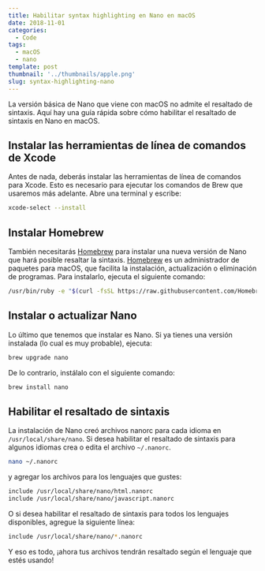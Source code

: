 ```yaml
---
title: Habilitar syntax highlighting en Nano en macOS
date: 2018-11-01
categories:
  - Code
tags:
  - macOS
  - nano
template: post
thumbnail: '../thumbnails/apple.png'
slug: syntax-highlighting-nano
---
```


La versión básica de Nano que viene con macOS no admite el resaltado de sintaxis. Aquí hay una guía rápida sobre cómo habilitar el resaltado de sintaxis en Nano en macOS.

## Instalar las herramientas de línea de comandos de Xcode

Antes de nada, deberás instalar las herramientas de línea de comandos para Xcode. Esto es necesario para ejecutar los comandos de Brew que usaremos más adelante. Abre una terminal y escribe:

```bash
xcode-select --install
```

## Instalar Homebrew

También necesitarás [Homebrew](https://brew.sh/) para instalar una nueva versión de Nano que hará posible resaltar la sintaxis. [Homebrew](https://brew.sh/) es un administrador de paquetes para macOS, que facilita la instalación, actualización o eliminación de programas. Para instalarlo, ejecuta el siguiente comando:

```bash
/usr/bin/ruby -e "$(curl -fsSL https://raw.githubusercontent.com/Homebrew/install/master/install)"
```

## Instalar o actualizar Nano

Lo último que tenemos que instalar es Nano. Si ya tienes una versión instalada (lo cual es muy probable), ejecuta:

```bash
brew upgrade nano
```

De lo contrario, instálalo con el siguiente comando:

```bash
brew install nano
```

## Habilitar el resaltado de sintaxis

La instalación de Nano creó archivos nanorc para cada idioma en `/usr/local/share/nano`. Si desea habilitar el resaltado de sintaxis para algunos idiomas crea o edita el archivo `~/.nanorc`.

```bash
nano ~/.nanorc
```

y agregar los archivos para los lenguajes que gustes:

```bash
include /usr/local/share/nano/html.nanorc
include /usr/local/share/nano/javascript.nanorc
```

O si desea habilitar el resaltado de sintaxis para todos los lenguajes disponibles, agregue la siguiente línea:

```bash
include /usr/local/share/nano/*.nanorc
```

Y eso es todo, ¡ahora tus archivos tendrán resaltado según el lenguaje que estés usando!
